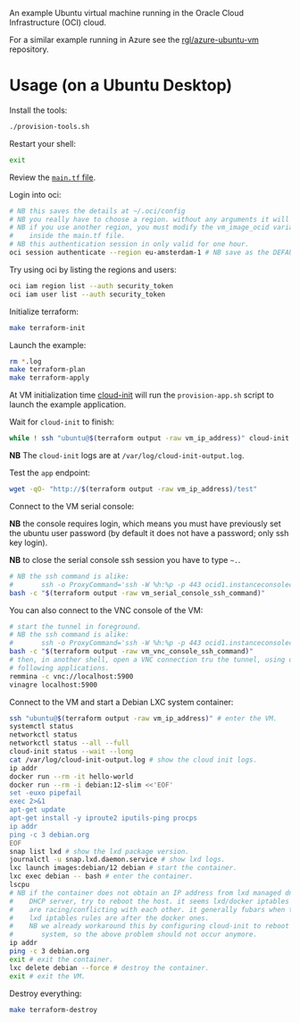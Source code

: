 An example Ubuntu virtual machine running in the Oracle Cloud Infrastructure (OCI) cloud.

For a similar example running in Azure see the [rgl/azure-ubuntu-vm](https://github.com/rgl/azure-ubuntu-vm) repository.

# Usage (on a Ubuntu Desktop)

Install the tools:

```bash
./provision-tools.sh
```

Restart your shell:

```bash
exit
```

Review the [`main.tf` file](main.tf).

Login into oci:

```bash
# NB this saves the details at ~/.oci/config
# NB you really have to choose a region. without any arguments it will ask it.
# NB if you use another region, you must modify the vm_image_ocid variable
#    inside the main.tf file.
# NB this authentication session in only valid for one hour.
oci session authenticate --region eu-amsterdam-1 # NB save as the DEFAULT profile
```

Try using oci by listing the regions and users:

```bash
oci iam region list --auth security_token
oci iam user list --auth security_token
```

Initialize terraform:

```bash
make terraform-init
```

Launch the example:

```bash
rm *.log
make terraform-plan
make terraform-apply
```

At VM initialization time [cloud-init](https://cloudinit.readthedocs.io/en/latest/index.html) will run the `provision-app.sh` script to launch the example application.

Wait for `cloud-init` to finish:

```bash
while ! ssh "ubuntu@$(terraform output -raw vm_ip_address)" cloud-init status --wait --long; do sleep 5; done
```

**NB** The `cloud-init` logs are at `/var/log/cloud-init-output.log`.

Test the `app` endpoint:

```bash
wget -qO- "http://$(terraform output -raw vm_ip_address)/test"
```

Connect to the VM serial console:

**NB** the console requires login, which means you must have previously set the
ubuntu user password (by default it does not have a password; only ssh
key login).

**NB** to close the serial console ssh session you have to type `~.`.

```bash
# NB the ssh command is alike:
#       ssh -o ProxyCommand='ssh -W %h:%p -p 443 ocid1.instanceconsoleconnection.oc1.eu-amsterdam-1.<id1>@instance-console.eu-amsterdam-1.oci.oraclecloud.com' ocid1.instance.oc1.eu-amsterdam-1.<id2>
bash -c "$(terraform output -raw vm_serial_console_ssh_command)"
```

You can also connect to the VNC console of the VM:

```bash
# start the tunnel in foreground.
# NB the ssh command is alike:
#       ssh -o ProxyCommand='ssh -W %h:%p -p 443 ocid1.instanceconsoleconnection.oc1.eu-amsterdam-1.<id1>@instance-console.eu-amsterdam-1.oci.oraclecloud.com'-N -L localhost:5900:ocid1.instance.oc1.eu-amsterdam-1.<id2>:5900 ocid1.instance.oc1.eu-amsterdam-1.<id2>
bash -c "$(terraform output -raw vm_vnc_console_ssh_command)"
# then, in another shell, open a VNC connection tru the tunnel, using one of the
# following applications.
remmina -c vnc://localhost:5900
vinagre localhost:5900
```

Connect to the VM and start a Debian LXC system container:

```bash
ssh "ubuntu@$(terraform output -raw vm_ip_address)" # enter the VM.
systemctl status
networkctl status
networkctl status --all --full
cloud-init status --wait --long
cat /var/log/cloud-init-output.log # show the cloud init logs.
ip addr
docker run --rm -it hello-world
docker run --rm -i debian:12-slim <<'EOF'
set -euxo pipefail
exec 2>&1
apt-get update
apt-get install -y iproute2 iputils-ping procps
ip addr
ping -c 3 debian.org
EOF
snap list lxd # show the lxd package version.
journalctl -u snap.lxd.daemon.service # show lxd logs.
lxc launch images:debian/12 debian # start the container.
lxc exec debian -- bash # enter the container.
lscpu
# NB if the container does not obtain an IP address from lxd managed dnsmasq
#    DHCP server, try to reboot the host. it seems lxd/docker iptables rules
#    are racing/conflicting with each other. it generally fubars when the
#    lxd iptables rules are after the docker ones.
#    NB we already workaround this by configuring cloud-init to reboot the
#       system, so the above problem should not occur anymore.
ip addr
ping -c 3 debian.org
exit # exit the container.
lxc delete debian --force # destroy the container.
exit # exit the VM.
```

Destroy everything:

```bash
make terraform-destroy
```
